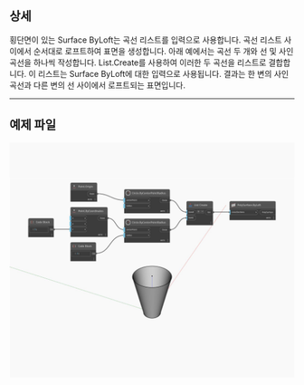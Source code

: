 ## 상세
횡단면이 있는 Surface ByLoft는 곡선 리스트를 입력으로 사용합니다. 곡선 리스트 사이에서 순서대로 로프트하여 표면을 생성합니다. 아래 예에서는 곡선 두 개와 선 및 사인 곡선을 하나씩 작성합니다. List.Create를 사용하여 이러한 두 곡선을 리스트로 결합합니다. 이 리스트는 Surface ByLoft에 대한 입력으로 사용됩니다. 결과는 한 변의 사인 곡선과 다른 변의 선 사이에서 로프트되는 표면입니다.
___
## 예제 파일

![ByLoft (crossSections)](./Autodesk.DesignScript.Geometry.Surface.ByLoft(crossSections)_img.jpg)

